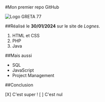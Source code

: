 #Mon premier repo GitHub

![Logo GRETA 77](https://www.forpro-creteil.org/images/greta77.png)

##Réalisé le __30/01/2024__ sur le site de *Lognes*.

1. HTML et CSS
2. PHP
3. Java

##Mais aussi

* SQL
* JavaScript
* Project Management

##Conclusion

[X] C'est super !
[ ] C'est nul